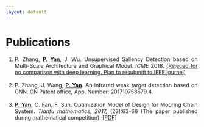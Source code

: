 ```yaml
---
layout: default
---
```


# Publications
<b> </b>


<ol>
<li style="text-align:justify">P. Zhang, <u><b>P. Yan</b></u>, J. Wu. Unsupervised Saliency Detection based on Multi-Scale Architecture and Graphical Model. <i>ICME</i> 2018. <a href="">(Rejeced for no comparison with deep learning. Plan to resubmitt to IEEE.journel)</a></li>
&nbsp;
<li style="text-align:justify">P. Zhang, J. Wang, <u><b>P. Yan</b></u>. An infrared weak target detection based on CNN. CN Patent office,  App. Number: 201710758679.4.</li>
&nbsp;
<li style="text-align:justify"><u><b>P. Yan</b></u>, C. Fan, F. Sun. Optimization Model of Design for Mooring Chain System. <i>Tianfu mathematics, 2017,</i> (23):63-66 (The paper published during mathematical competition). <a href="assets/myfile/Optimization_Model_of_Design_for_Mooring_Chain_System.pdf">[PDF]</a></li>
</ol>